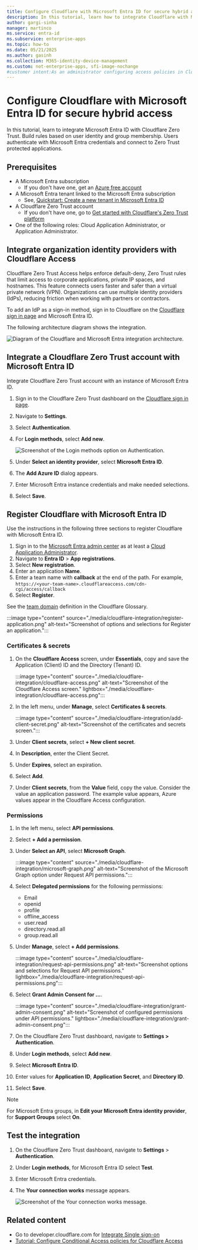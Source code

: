 ```yaml
---
title: Configure Cloudflare with Microsoft Entra ID for secure hybrid access
description: In this tutorial, learn how to integrate Cloudflare with Microsoft Entra ID for secure hybrid access
author: gargi-sinha
manager: martinco
ms.service: entra-id
ms.subservice: enterprise-apps
ms.topic: how-to
ms.date: 05/21/2025
ms.author: gasinh
ms.collection: M365-identity-device-management
ms.custom: not-enterprise-apps, sfi-image-nochange
#customer intent:As an administrator configuring access policies in Cloudflare Access, I want to learn how to integrate Cloudflare with Microsoft Entra ID, so that I can enforce organizational policies and provide secure access to self-hosted, SaaS, or nonweb applications.
---
```


# Configure Cloudflare with Microsoft Entra ID for secure hybrid access

In this tutorial, learn to integrate Microsoft Entra ID with Cloudflare Zero Trust. Build rules based on user identity and group membership. Users authenticate with Microsoft Entra credentials and connect to Zero Trust protected applications.

## Prerequisites

* A Microsoft Entra subscription
  * If you don't have one, get an [Azure free account](https://azure.microsoft.com/pricing/purchase-options/azure-account?cid=msft_learn)
* A Microsoft Entra tenant linked to the Microsoft Entra subscription
  * See, [Quickstart: Create a new tenant in Microsoft Entra ID](~/fundamentals/create-new-tenant.md)
* A Cloudflare Zero Trust account
  * If you don't have one, go to [Get started with Cloudflare's Zero Trust platform](https://dash.cloudflare.com/sign-up/teams)
* One of the following roles: Cloud Application Administrator, or Application Administrator.


## Integrate organization identity providers with Cloudflare Access

Cloudflare Zero Trust Access helps enforce default-deny, Zero Trust rules that limit access to corporate applications, private IP spaces, and hostnames. This feature connects users faster and safer than a virtual private network (VPN). Organizations can use multiple identity providers (IdPs), reducing friction when working with partners or contractors.

To add an IdP as a sign-in method, sign in to Cloudflare on the [Cloudflare sign in page](https://dash.teams.cloudflare.com/) and Microsoft Entra ID.

The following architecture diagram shows the integration.

   ![Diagram of the Cloudflare and Microsoft Entra integration architecture.](./media/cloudflare-integration/cloudflare-architecture-diagram.png)

<a name='integrate-a-cloudflare-zero-trust-account-with-azure-ad'></a>

## Integrate a Cloudflare Zero Trust account with Microsoft Entra ID

Integrate Cloudflare Zero Trust account with an instance of Microsoft Entra ID.

1. Sign in to the Cloudflare Zero Trust dashboard on the [Cloudflare sign in page](https://dash.teams.cloudflare.com/).
2. Navigate to **Settings**.
3. Select **Authentication**.
4. For **Login methods**, select **Add new**.

   ![Screenshot of the Login methods option on Authentication.](./media/cloudflare-integration/login-methods.png)

5. Under **Select an identity provider**, select **Microsoft Entra ID**.
6. The **Add Azure ID** dialog appears. 
7. Enter Microsoft Entra instance credentials and make needed selections.
8. Select **Save**.

<a name='register-cloudflare-with-azure-ad'></a>

## Register Cloudflare with Microsoft Entra ID


Use the instructions in the following three sections to register Cloudflare with Microsoft Entra ID.

1. Sign in to the [Microsoft Entra admin center](https://entra.microsoft.com) as at least a [Cloud Application Administrator](~/identity/role-based-access-control/permissions-reference.md#cloud-application-administrator). 
2. Navigate to **Entra ID** > **App registrations**.
3. Select **New registration**.
4. Enter an application **Name**.
5. Enter a team name with **callback** at the end of the path. For example, `https://<your-team-name>.cloudflareaccess.com/cdn-cgi/access/callback`
6. Select **Register**.

See the [team domain](https://developers.cloudflare.com/cloudflare-one/glossary#team-domain) definition in the Cloudflare Glossary.

   :::image type="content" source="./media/cloudflare-integration/register-application.png" alt-text="Screenshot of options and selections for Register an application.":::

### Certificates & secrets

1. On the **Cloudflare Access** screen, under **Essentials**, copy and save the Application (Client) ID and the Directory (Tenant) ID.

   :::image type="content" source="./media/cloudflare-integration/cloudflare-access.png" alt-text="Screenshot of the Cloudflare Access screen." lightbox="./media/cloudflare-integration/cloudflare-access.png":::



2. In the left menu, under **Manage**, select **Certificates & secrets**.

   :::image type="content" source="./media/cloudflare-integration/add-client-secret.png" alt-text="Screenshot of the certificates and secrets screen.":::

3. Under **Client secrets**, select **+ New client secret**.
4. In **Description**, enter the Client Secret.
5. Under **Expires**, select an expiration.
6. Select **Add**.
7. Under **Client secrets**, from the **Value** field, copy the value. Consider the value an application password. The example value appears, Azure values appear in the Cloudflare Access configuration.

### Permissions

1. In the left menu, select **API permissions**.
2. Select **+ Add a permission**.
3. Under **Select an API**, select **Microsoft Graph**.

   :::image type="content" source="./media/cloudflare-integration/microsoft-graph.png" alt-text="Screenshot of the Microsoft Graph option under Request API permissions.":::

4. Select **Delegated permissions** for the following permissions:

   * Email
   * openid
   * profile
   * offline_access
   * user.read
   * directory.read.all
   * group.read.all


5. Under **Manage**, select **+ Add permissions**.

   :::image type="content" source="./media/cloudflare-integration/request-api-permissions.png" alt-text="Screenshot options and selections for Request API permissions." lightbox="./media/cloudflare-integration/request-api-permissions.png":::


6. Select **Grant Admin Consent for ...**.

   :::image type="content" source="./media/cloudflare-integration/grant-admin-consent.png" alt-text="Screenshot of configured permissions under API permissions." lightbox="./media/cloudflare-integration/grant-admin-consent.png":::



7. On the Cloudflare Zero Trust dashboard, navigate to **Settings > Authentication**.
8. Under **Login methods**, select **Add new**.
9. Select **Microsoft Entra ID**.
10. Enter values for **Application ID**, **Application Secret**, and **Directory ID**.
11. Select **Save**.

  >[!NOTE]
  >For Microsoft Entra groups, in **Edit your Microsoft Entra identity provider**, for **Support Groups** select **On**.

## Test the integration

1. On the Cloudflare Zero Trust dashboard, navigate to **Settings** > **Authentication**.
2. Under **Login methods**, for Microsoft Entra ID select **Test**.
3. Enter Microsoft Entra credentials.
4. The **Your connection works** message appears.

   ![Screenshot of the Your connection works message.](./media/cloudflare-integration/connection-success-screen.png)


## Related content

- Go to developer.cloudflare.com for [Integrate Single sign-on](https://developers.cloudflare.com/cloudflare-one/identity/idp-integration/)
- [Tutorial: Configure Conditional Access policies for Cloudflare Access](cloudflare-conditional-access-policies.md)
